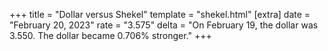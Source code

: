 +++
title = "Dollar versus Shekel"
template = "shekel.html"
[extra]
date = "February 20, 2023"
rate = "3.575"
delta = "On February 19, the dollar was 3.550. The dollar became 0.706% stronger."
+++
